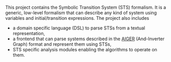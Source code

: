 This project contains the Symbolic Transition System (STS) formalism. It is a generic, low-level formalism that can describe any kind of system using variables and initial/transition expressions. The project also includes

* a domain specific language (DSL) to parse STSs from a textual representation,
* a frontend that can parse systems described in the [AIGER](http://fmv.jku.at/aiger/) (And-Inverter Graph) format and represent them using STSs,
* STS specific analysis modules enabling the algorithms to operate on them.
